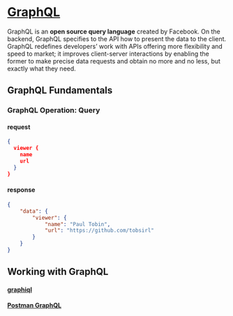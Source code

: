 # [GraphQL](https://graphql.org/)

GraphQL is an **open source query language** created by Facebook.
On the backend, GraphQL specifies to the API how to present the data to the client. GraphQL redefines developers’ work with APIs offering more flexibility and speed to market; it improves client-server interactions by enabling the former to make precise data requests and obtain no more and no less, but exactly what they need.

## GraphQL Fundamentals

### GraphQL Operation: Query

#### request
```json
{
  viewer {
    name
    url
  }
}
```
#### response
```json
{
    "data": {
        "viewer": {
            "name": "Paul Tobin",
            "url": "https://github.com/tobsirl"
        }
    }
}
```

## Working with GraphQL
#### [graphiql](https://www.electronjs.org/apps/graphiql)
#### [Postman GraphQL](https://learning.postman.com/docs/postman/sending-api-requests/graphql/)
